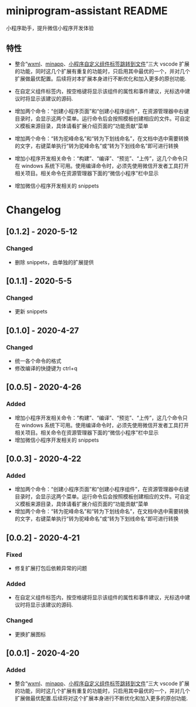 # miniprogram-assistant README

小程序助手，提升微信小程序开发体验

## 特性

- 整合“[wxml](https://marketplace.visualstudio.com/items?itemName=cnyballk.wxml-vscode)、[minapp](https://marketplace.visualstudio.com/items?itemName=qiu8310.minapp-vscode)、[小程序自定义组件标签跳转到文件](https://marketplace.visualstudio.com/items?itemName=wjf.minapp-comp-definition)”三大 vscode 扩展的功能，同时这几个扩展有重复的功能时，只启用其中最优的一个，并对几个扩展做最优配置。后续将对本扩展本身进行不断优化和加入更多的原创功能.

- 在自定义组件标签内，按空格键将显示该组件的属性和事件建议，光标选中建议时将显示该建议的源码.

- 增加两个命令：“创建小程序页面”和“创建小程序组件”，在资源管理器中右键目录时，会显示这两个菜单。运行命令后会按照模板创建相应的文件。可自定义模板来源目录，具体请看扩展介绍页面的“功能贡献”菜单

- 增加两个命令：“转为驼峰命名”和“转为下划线命名”，在文档中选中需要转换的文字，右键菜单执行“转为驼峰命名”或“转为下划线命名”即可进行转换

- 增加小程序开发相关命令：“构建”、“编译”、“预览”、“上传”，这几个命令只在 windows 系统下可用。使用编译命令时，必须先使用微信开发者工具打开相关项目。相关命令在资源管理器下面的“微信小程序”栏中显示

- 增加微信小程序开发相关的 snippets

# Changelog

## [0.1.2] - 2020-5-12

### Changed

- 删除 snippets，由单独的扩展提供

## [0.1.1] - 2020-5-5

### Changed

- 更新 snippets

## [0.1.0] - 2020-4-27

### Changed

- 统一各个命令的格式
- 修改编译的快捷键为 ctrl+q

## [0.0.5] - 2020-4-26

### Added

- 增加小程序开发相关命令：“构建”、“编译”、“预览”、“上传”，这几个命令只在 windows 系统下可用。使用编译命令时，必须先使用微信开发者工具打开相关项目。相关命令在资源管理器下面的“微信小程序”栏中显示
- 增加微信小程序开发相关的 snippets

## [0.0.3] - 2020-4-22

### Added

- 增加两个命令：“创建小程序页面”和“创建小程序组件”，在资源管理器中右键目录时，会显示这两个菜单。运行命令后会按照模板创建相应的文件。可自定义模板来源目录，具体请看扩展介绍页面的“功能贡献”菜单
- 增加两个命令：“转为驼峰命名”和“转为下划线命名”，在文档中选中需要转换的文字，右键菜单执行“转为驼峰命名”或“转为下划线命名”即可进行转换

## [0.0.2] - 2020-4-21

### Fixed

- 修复扩展打包后依赖异常的问题

### Added

- 在自定义组件标签内，按空格键将显示该组件的属性和事件建议，光标选中建议时将显示该建议的源码.

### Changed

- 更换扩展图标

## [0.0.1] - 2020-4-20

### Added

- 整合“[wxml](https://marketplace.visualstudio.com/items?itemName=cnyballk.wxml-vscode)、[minapp](https://marketplace.visualstudio.com/items?itemName=qiu8310.minapp-vscode)、[小程序自定义组件标签跳转到文件](https://marketplace.visualstudio.com/items?itemName=wjf.minapp-comp-definition)”三大 vscode 扩展的功能，同时这几个扩展有重复的功能时，只启用其中最优的一个，并对几个扩展做最优配置.后续将对这个扩展本身进行不断优化和加入更多的原创功能.
